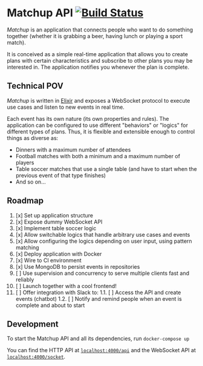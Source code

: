 # Matchup API [![Build Status](https://semaphoreci.com/api/v1/larribas/matchup-api/branches/master/badge.svg)](https://semaphoreci.com/larribas/matchup-api)


_Matchup_ is an application that connects people who want to do something together (whether it is grabbing a beer, having lunch or playing a sport match).

It is conceived as a simple real-time application that allows you to create plans with certain characteristics and subscribe to other plans you may be interested in. The application notifies you whenever the plan is complete.


## Technical POV

_Matchup_ is written in [Elixir](http://elixir-lang.org/) and exposes a WebSocket protocol to execute use cases and listen to new events in real time.

Each event has its own nature (its own properties and rules). The application can be configured to use different "behaviors" or "logics" for different types of plans. Thus, it is flexible and extensible enough to control things as diverse as:

* Dinners with a maximum number of attendees
* Football matches with both a minimum and a maximum number of players
* Table soccer matches that use a single table (and have to start when the previous event of that type finishes)
* And so on...


## Roadmap

1. [x] Set up application structure
1. [x] Expose dummy WebSocket API
1. [x] Implement table soccer logic
1. [x] Allow switchable logics that handle arbitrary use cases and events
1. [x] Allow configuring the logics depending on user input, using pattern matching
1. [x] Deploy application with Docker
1. [x] Wire to CI environment
1. [x] Use MongoDB to persist events in repositories
1. [ ] Use supervision and concurrency to serve multiple clients fast and reliably
1. [ ] Launch together with a cool frontend!
1. [ ] Offer integration with Slack to:
  1.1. [ ] Access the API and create events (chatbot)
  1.2. [ ] Notify and remind people when an event is complete and about to start



## Development

To start the Matchup API and all its dependencies, run `docker-compose up`

You can find the HTTP API at [`localhost:4000/api`](http://localhost:4000/api) and the WebSocket API at [`localhost:4000/socket`](http://localhost:4000/socket).